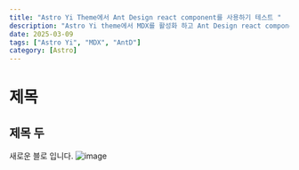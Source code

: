 ```yaml
---
title: "Astro Yi Theme에서 Ant Design react component를 사용하기 테스트 "
description: "Astro Yi theme에서 MDX를 활성화 하고 Ant Design react component를 content 작성시 사용하는 방법을 설명합니다.   "
date: 2025-03-09
tags: ["Astro Yi", "MDX", "AntD"]
category: [Astro]
---
```



# 제목

## 제목 두
새로운 블로 입니다. 
![image](https://github.com/user-attachments/assets/b9242e0f-937f-42a1-8808-d999761d07ee)
